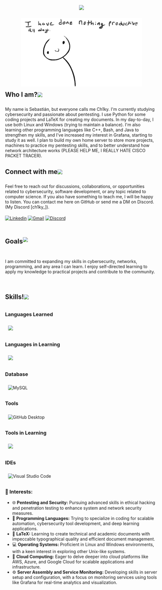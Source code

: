 <h1 align="center">
    <img src="https://readme-typing-svg.herokuapp.com/?font=Fira+Code&size=35&center=true&vCenter=true&width=500&height=70&duration=4000&lines=Hi+There!+👋;+I'm+Ch1ky!🎴;" />
</h1>

<div align="center">
    <img src="212284094-e50ceae2-de86-4dd6-9f9c-a3ebcb3ede9e.gif" width="400">
</div>

<div style="display: flex; align-items: center; margin-bottom: 0px;">
  <h2 style="margin: 0; height: 50px; line-height: 50px;">Who I am?</h2>
    <img src="https://user-images.githubusercontent.com/74038190/229223156-0cbdaba9-3128-4d8e-8719-b6b4cf741b67.gif" width="55" style="margin-right: 10px;">
    <!---<h2 style="margin: 0; height: 50px; line-height: 50px;">Who I am?</h2> --->
</div>
<p style="margin-bottom: 20px;">
    My name is Sebastián, but everyone calls me Ch1ky. I'm currently studying cybersecurity and passionate about pentesting. I use Python for some coding projects and LaTeX for creating my documents. In my day-to-day, I use both Linux and Windows (trying to maintain a balance). I'm also learning other programming languages like C++, Bash, and Java to strengthen my skills, and I've increased my interest in Grafana, starting to study it as well. I plan to build my own home server to store more projects, machines to practice my pentesting skills, and to better understand how network architecture works (PLEASE HELP ME, I REALLY HATE CISCO PACKET TRACER).
</p>

<div style="display: flex; align-items: center; margin-bottom: 0px;">
    <h2 style="margin: 0; height: 50px; line-height: 50px;">Connect with me</h2>
    <img src="https://user-images.githubusercontent.com/74038190/214644145-264f4759-7633-441e-9d67-d8dda9d50d26.gif" width="80" style="margin-right: 10px;">
    <!--- <h2 style="margin: 0; height: 50px; line-height: 50px;">Connect with me</h2> --->
</div>
<p style="margin-bottom: 20px;">
    Feel free to reach out for discussions, collaborations, or opportunities related to cybersecurity, software development, or any topic related to computer science. If you also have something to teach me, I will be happy to listen. You can contact me here on GitHub or send me a DM on Discord. (My Discord [ch1ky_]).
</p>

<a href="https://www.linkedin.com/in/sci-cl/" target="_blank"><img src="https://skillicons.dev/icons?i=linkedin" alt="Linkedin" width="50"></a> <a href="mailto:sebacaceresino@gmail.com" target="_blank"><img src="https://skillicons.dev/icons?i=gmail" alt="Gmail" width="50"></a> <a href="https://discord.gg/TU_CODIGO_DE_INVITACION" target="_blank"><img src="https://skillicons.dev/icons?i=discord" alt="Discord" width="50"></a>

<div style="display: flex; align-items: center; margin-bottom: 0px;">
    <h2 style="margin: 20; height: 50px; line-height: 50px;">Goals</h2>
    <img src="https://user-images.githubusercontent.com/74038190/219923809-b86dc415-a0c2-4a38-bc88-ad6cf06395a8.gif" width="55" style="margin-right: 10px;">
  <!---  <h2 style="margin: 20; height: 50px; line-height: 50px;">Goals</h2> --->
</div>
<p style="margin-bottom: 50px;">
    I am committed to expanding my skills in cybersecurity, networks, programming, and any area I can learn. I enjoy self-directed learning to apply my knowledge to practical projects and contribute to the community.
</p>

<div style="display: flex; align-items: center; margin-bottom: 20px;">
    <h2 style="margin: 0; height: 50px; line-height: 50px;">Skills!</h2>
    <img src="https://user-images.githubusercontent.com/74038190/212284087-bbe7e430-757e-4901-90bf-4cd2ce3e1852.gif" width="60" style="margin-right: 10px;">
    <!--- <h2 style="margin: 0; height: 50px; line-height: 50px;">Skills!</h2> --->
</div>

<h3> Languages Learned </h3>
<div style="display: flex; flex-wrap: wrap; justify-content: flex-start;">
  <div style="display: flex; flex-wrap: wrap; justify-content: flex-start;">
    <div style="text-align: left; margin: 10px;">
      <img src="https://skillicons.dev/icons?i=py,latex"/><br>
    </div>
  </div>
</div>  

<h3> Languages in Learning </h3>
<div style="display: flex; flex-wrap: wrap; justify-content: flex-start;">
  <div style="display: flex; flex-wrap: wrap; justify-content: flex-start;">
    <div style="text-align: left; margin: 10px;">
      <img src="https://skillicons.dev/icons?i=bash,java,cpp"/><br>
    </div>
  </div>
</div>


<h3> Database </h3>
<div style="display: flex; flex-wrap: wrap; justify-content: flex-start;">
  <div style="text-align: left; margin: 10px;">
    <img src="https://skillicons.dev/icons?i=mysql" alt="MySQL" width="50"/><br>
  </div>
</div>

<h3> Tools </h3>
<div style="display: flex; flex-wrap: wrap; justify-content: flex-start;">
  <div style="text-align: left; margin: 10px;">
    <img src="https://skillicons.dev/icons?i=github" alt="GitHub Desktop" width="50"/><br>
  </div>
</div>

<h3> Tools in Learning </h3>
<div style="display: flex; flex-wrap: wrap; justify-content: flex-start;">
    <div style="text-align: left; margin: 10px;">
        <img src="https://skillicons.dev/icons?i=grafana"/><br>
    </div>
</div>

<h3>IDEs</h3>
<div style="display: flex; flex-wrap: wrap; justify-content: flex-start;">
  <div style="text-align: left; margin: 10px;">
    <img src="https://skillicons.dev/icons?i=vscode" alt="Visual Studio Code" width="50"/><br>
  </div>
</div>

### 💼 Interests:
- 🌐 **Pentesting and Security:** Pursuing advanced skills in ethical hacking and penetration testing to enhance system and network security measures.
- 👾 **Programming Languages:** Trying to specialize in coding for scalable automation, cybersecurity tool development, and deep learning applications.
- 📄 **LaTeX:** Learning to create technical and academic documents with impeccable typographical quality and efficient document management.
- 💻 **Operating Systems:** Proficient in Linux and Windows environments, with a keen interest in exploring other Unix-like systems.
- 🚀 **Cloud Computing:** Eager to delve deeper into cloud platforms like AWS, Azure, and Google Cloud for scalable applications and infrastructure.
- ⚙️ **Server Assembly and Service Monitoring:** Developing skills in server setup and configuration, with a focus on monitoring services using tools like Grafana for real-time analytics and visualization.

<!--- <div style="text-align: center;">
    <img src="ANIMATION LOGO CYBER SECURITY.gif" width="400">
</div> --->

<!--- <div align="center">
    <img src="212284094-e50ceae2-de86-4dd6-9f9c-a3ebcb3ede9e.gif" width="400">
</div> 
--->


<!--- <div align="center">
  <h2>🐍 My Contributions 🐍</h2>
  <br>
  <img alt="snake eating my contributions" src="https://github.com/CH1KY/CH1KY/output/github-contribution-grid-snake.svg" /> --->
